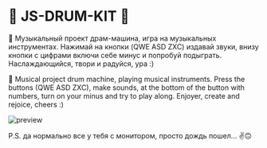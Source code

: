 # 🎵 JS-DRUM-KIT 🎵

🎵 Музыкальный проект драм-машина, игра на музыкальных инструментах. Нажимай на кнопки (QWE ASD ZXC) издавай звуки, внизу кнопки с цифрами включи себе минус и попробуй подыграть. Наслаждающийся, твори и радуйся, ура :)

🎵 Musical project drum machine, playing musical instruments. Press the buttons (QWE ASD ZXC), make sounds, at the bottom of the button with numbers, turn on your minus and try to play along. Enjoyer, create and rejoice, cheers :)

![preview](https://github.com/user-attachments/assets/b7c3b795-60dc-4b5a-a648-8ae6dba941fb)

P.S. да нормально все у тебя с монитором, просто дождь пошел... ✌️🙃
